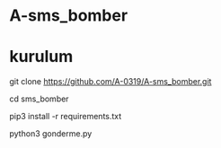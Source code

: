# A-sms_bomber

# kurulum

 git clone https://github.com/A-0319/A-sms_bomber.git
 
 cd sms_bomber
 
 pip3 install -r requirements.txt
 
 python3 gonderme.py

